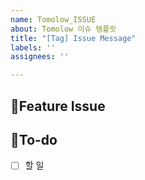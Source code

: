 ```yaml
---
name: Tomolow_ISSUE
about: Tomolow 이슈 템플릿
title: "[Tag] Issue Message"
labels: ''
assignees: ''

---
```


## 📌Feature Issue
<!-- 기능에 대해 설명해주세요 -->

## 📝To-do
<!-- 해야 할 일들에 대해 적어주세요 -->
- [ ] 할 일
